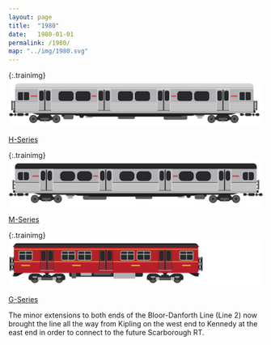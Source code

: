 ```yaml
---
layout: page
title:  "1980"
date:   1980-01-01
permalink: /1980/
map: "../img/1980.svg"
---
```


{:.trainimg}
![H-Series Subway Car](../img/h-series.svg)

[H-Series](https://en.wikipedia.org/wiki/H_series_(Toronto_subway))

{:.trainimg}
![M-Series Subway Car](../img/m-series.svg)

[M-Series](https://en.wikipedia.org/wiki/M_series_(Toronto_subway))

{:.trainimg}
![G-Series Subway Car](../img/g-series.svg)

[G-Series](https://en.wikipedia.org/wiki/G_series_(Toronto_subway))

The minor extensions to both ends of the Bloor-Danforth Line (Line 2) now brought the line all the way from Kipling on the west end to Kennedy at the east end in order to connect to the future Scarborough RT.